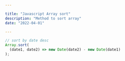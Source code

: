```yaml
---

title: "Javascript Array sort"
description: "Method to sort array"
date: "2022-04-01"

---
```


```javascript
// sort by date desc
Array.sort(
  (date1, date2) => new Date(date2) - new Date(date1)
);
```